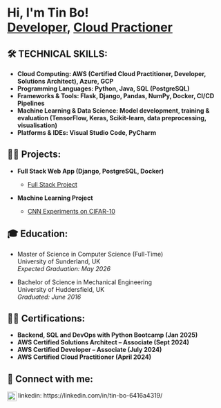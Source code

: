 <h1>Hi, I'm Tin Bo! <br/><a href="https://github.com/T-B-Oh">Developer</a>, <a href="https://www.linkedin.com/in/tin-bo-6416a4319/">Cloud Practioner</a></h1>

<h2>🛠️ TECHNICAL SKILLS:</h2>

- <b>Cloud Computing: AWS (Certified Cloud Practitioner, Developer, Solutions Architect), Azure, GCP</b>
- <b>Programming Languages: Python, Java, SQL (PostgreSQL)</b>
- <b>Frameworks & Tools: Flask, Django, Pandas, NumPy, Docker, CI/CD Pipelines</b>
- <b> Machine Learning & Data Science: Model development, training & evaluation (TensorFlow, Keras, Scikit-learn, data preprocessing, visualisation)</b>
- <b>Platforms & IDEs: Visual Studio Code, PyCharm</b>

<h2>👨‍💻 Projects:</h2>

- <b>Full Stack Web App (Django, PostgreSQL, Docker)</b>
  - [Full Stack Project](https://github.com/T-B-Oh/django-mot-and-services)
  
- <b>Machine Learning Project</b>
  - [CNN Experiments on CIFAR-10](https://github.com/T-B-Oh/Machine-Learning-Project)
 
<h2>🎓 Education:</h2>

- Master of Science in Computer Science (Full-Time)  
University of Sunderland, UK  
_Expected Graduation: May 2026_

- Bachelor of Science in Mechanical Engineering  
University of Huddersfield, UK  
_Graduated: June 2016_

<h2> 👨‍🎓 Certifications:</h2>

- <b>Backend, SQL and DevOps with Python Bootcamp (Jan 2025)</b>
- <b>AWS Certified Solutions Architect – Associate (Sept 2024)</b>
- <b>AWS Certified Developer – Associate (July 2024)</b>
- <b>AWS Certified Cloud Practitioner (April 2024)</b>


<h2> 🤳 Connect with me:</h2>



<img align="left" alt="JoshMadakor | LinkedIn" width="22px" src="https://cdn.jsdelivr.net/npm/simple-icons@v3/icons/linkedin.svg" />
linkedin: https://linkedin.com/in/tin-bo-6416a4319/


<!-- Google tag (gtag.js) -->
<script async src="https://www.googletagmanager.com/gtag/js?id=G-H58BSWDMR3"></script>
<script>
  window.dataLayer = window.dataLayer || [];
  function gtag(){dataLayer.push(arguments);}
  gtag('js', new Date());

  gtag('config', 'G-H58BSWDMR3');
</script>
